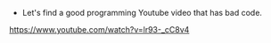 - Let's find a good programming Youtube video that has bad code. 

https://www.youtube.com/watch?v=lr93-_cC8v4